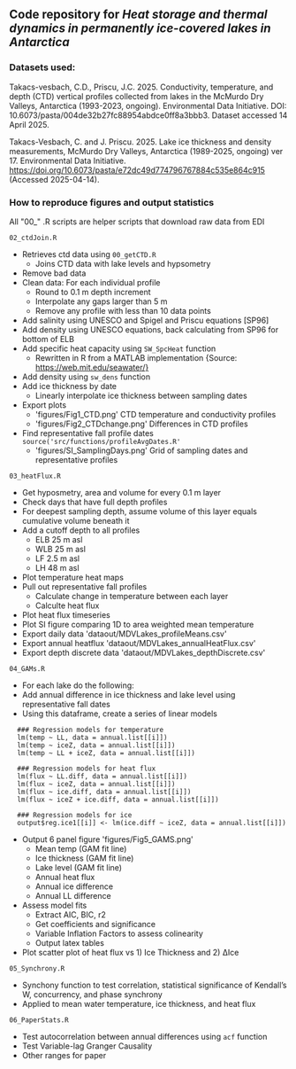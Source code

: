 ## Code repository for *Heat storage and thermal dynamics in permanently ice-covered lakes in Antarctica*

### Datasets used:
Takacs-vesbach, C.D., Priscu, J.C. 2025. Conductivity, temperature, and depth (CTD) vertical profiles collected from lakes in the McMurdo Dry Valleys, Antarctica (1993-2023, ongoing). Environmental Data Initiative. DOI: 10.6073/pasta/004de32b27fc88954abdce0ff8a3bbb3. Dataset accessed 14 April 2025.

Takacs-Vesbach, C. and J. Priscu. 2025. Lake ice thickness and density measurements, McMurdo Dry Valleys, Antarctica (1989-2025, ongoing) ver 17. Environmental Data Initiative. https://doi.org/10.6073/pasta/e72dc49d774796767884c535e864c915 (Accessed 2025-04-14).

### How to reproduce figures and output statistics

All "00\_" .R scripts are helper scripts that download raw data from EDI

`02_ctdJoin.R`

-   Retrieves ctd data using `00_getCTD.R`
    -   Joins CTD data with lake levels and hypsometry
-   Remove bad data
-   Clean data: For each individual profile
    -   Round to 0.1 m depth increment
    -   Interpolate any gaps larger than 5 m
    -   Remove any profile with less than 10 data points
-   Add salinity using UNESCO and Spigel and Priscu equations [SP96]
-   Add density using UNESCO equations, back calculating from SP96 for bottom of ELB
-   Add specific heat capacity using `SW_SpcHeat` function
    -  Rewritten in R from a MATLAB implementation {Source: https://web.mit.edu/seawater/}
-   Add density using `sw_dens` function
-   Add ice thickness by date
    -   Linearly interpolate ice thickness between sampling dates
-   Export plots
    -   'figures/Fig1_CTD.png' CTD temperature and conductivity profiles
    -   'figures/Fig2_CTDchange.png' Differences in CTD profiles
-   Find representative fall profile dates `source('src/functions/profileAvgDates.R'`
    -   'figures/SI_SamplingDays.png' Grid of sampling dates and representative profiles

`03_heatFlux.R`

-   Get hyposmetry, area and volume for every 0.1 m layer
-   Check days that have full depth profiles
-   For deepest sampling depth, assume volume of this layer equals cumulative volume beneath it
-   Add a cutoff depth to all profiles
    -   ELB 25 m asl
    -   WLB 25 m asl
    -   LF 2.5 m asl
    -   LH 48 m asl
-   Plot temperature heat maps 
-   Pull out representative fall profiles
    -   Calculate change in temperature between each layer
    -   Calculte heat flux 
-   Plot heat flux timeseries
-   Plot SI figure comparing 1D to area weighted mean temperature 
-   Export daily data 'dataout/MDVLakes_profileMeans.csv'
-   Export annual heatflux 'dataout/MDVLakes_annualHeatFlux.csv'
-   Export depth discrete data 'dataout/MDVLakes_depthDiscrete.csv'

`04_GAMs.R`

-   For each lake do the following:
-   Add annual difference in ice thickness and lake level using representative fall dates 
-   Using this dataframe, create a series of linear models

```
  ### Regression models for temperature 
  lm(temp ~ LL, data = annual.list[[i]])
  lm(temp ~ iceZ, data = annual.list[[i]])
  lm(temp ~ LL + iceZ, data = annual.list[[i]])
  
  ### Regression models for heat flux
  lm(flux ~ LL.diff, data = annual.list[[i]])
  lm(flux ~ iceZ, data = annual.list[[i]])
  lm(flux ~ ice.diff, data = annual.list[[i]])
  lm(flux ~ iceZ + ice.diff, data = annual.list[[i]])
  
  ### Regression models for ice
  output$reg.ice1[[i]] <- lm(ice.diff ~ iceZ, data = annual.list[[i]])
```

-   Output 6 panel figure 'figures/Fig5_GAMS.png'
    -   Mean temp (GAM fit line)
    -   Ice thickness (GAM fit line)
    -   Lake level (GAM fit line)
    -   Annual heat flux
    -   Annual ice difference
    -   Annual LL difference
-   Assess model fits
    -   Extract AIC, BIC, r2
    -   Get coefficients and significance
    -   Variable Inflation Factors to assess colinearity
    -   Output latex tables
-   Plot scatter plot of heat flux vs 1) Ice Thickness and 2) ∆Ice

`05_Synchrony.R`

-   Synchony function to test correlation, statistical significance of Kendall’s W, concurrency,
and phase synchrony 
-   Applied to mean water temperature, ice thickness, and heat flux

`06_PaperStats.R`

-   Test autocorrelation between annual differences using `acf` function
-   Test Variable-lag Granger Causality
-   Other ranges for paper 
